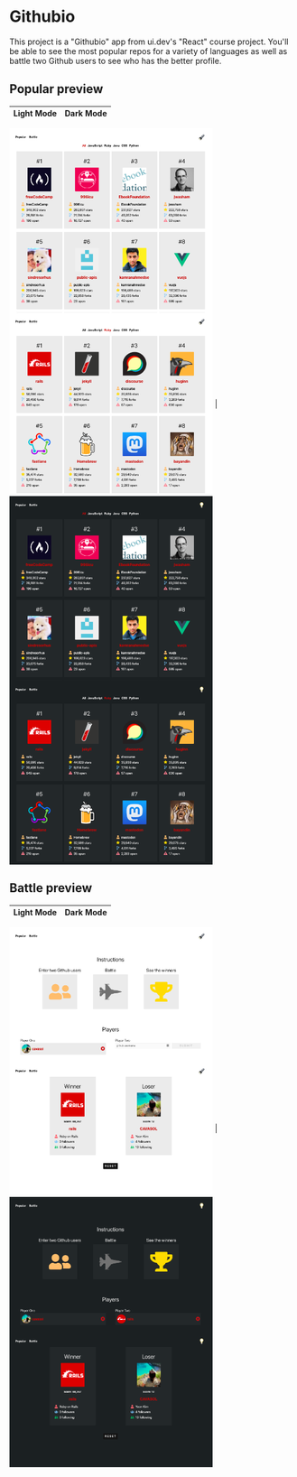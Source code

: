 # Githubio

This project is a "Githubio" app from ui.dev's "React" course project. You'll be able to see the most popular repos for a variety of languages as well as battle two Github users to see who has the better profile.

## Popular preview

Light Mode          |  Dark Mode
:-------------------------:|:-------------------------:
<img align="center" src="./popularl.png" width="360px" />
<img align="center" src="./railsl.png" width="360px" />
|
<img align="center" src="./populard.png" width="360px" />
<img align="center" src="./railsd.png" width="360px" />

## Battle preview

Light Mode          |  Dark Mode
:-------------------------:|:-------------------------:
<img align="center" src="./battlel.png" width="360px" />
<img align="center" src="./resultl.png" width="360px" />
|
<img align="center" src="./battled.png" width="360px" />
<img align="center" src="./resultd.png" width="360px" />
